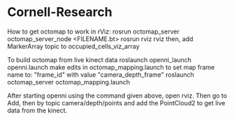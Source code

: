 # Cornell-Research

How to get octomap to work in rViz:
  rosrun octomap_server octomap_server_node <FILENAME.bt>
  rosrun rviz rviz
  then, add MarkerArray topic to occupied_cells_viz_array
  
To build octomap from live kinect data
  roslaunch openni_launch openni.launch
  make edits in octomap_mapping.launch to set map frame name to: "frame_id" with value "camera_depth_frame"
  roslaunch octomap_server octomap_mapping.launch


After starting openni using the command given above, open rviz.  Then go to Add, then by topic camera/depth/points and add the PointCloud2 to get live data from the kinect.
